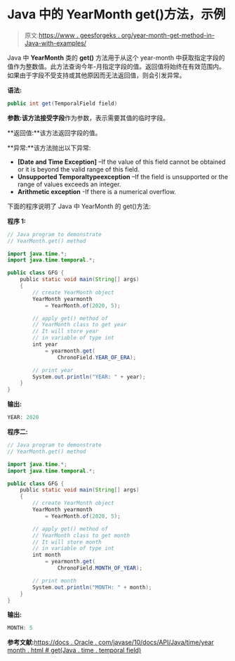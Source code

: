 # Java 中的 YearMonth get()方法，示例

> 原文:[https://www . geesforgeks . org/year-month-get-method-in-Java-with-examples/](https://www.geeksforgeeks.org/yearmonth-get-method-in-java-with-examples/)

Java 中 **YearMonth** 类的 **get()** 方法用于从这个 year-month 中获取指定字段的值作为整数值。此方法查询今年-月指定字段的值。返回值将始终在有效范围内。如果由于字段不受支持或其他原因而无法返回值，则会引发异常。

**语法:**

```java
public int get(TemporalField field)
```

**参数:**该方法接受**字段**作为参数，表示需要其值的临时字段。

**返回值:**该方法返回字段的值。

**异常:**该方法抛出以下异常:

*   **[Date and Time Exception]** –If the value of this field cannot be obtained or it is beyond the valid range of this field.
*   **Unsupported Temporaltypeexception** –If the field is unsupported or the range of values exceeds an integer.
*   **Arithmetic exception** -If there is a numerical overflow.

下面的程序说明了 Java 中 YearMonth 的 get()方法:

**程序 1:**

```java
// Java program to demonstrate
// YearMonth.get() method

import java.time.*;
import java.time.temporal.*;

public class GFG {
    public static void main(String[] args)
    {
        // create YearMonth object
        YearMonth yearmonth
            = YearMonth.of(2020, 5);

        // apply get() method of
        // YearMonth class to get year
        // It will store year
        // in variable of type int
        int year
            = yearmonth.get(
                ChronoField.YEAR_OF_ERA);

        // print year
        System.out.println("YEAR: " + year);
    }
}
```

**输出:**

```java
YEAR: 2020

```

**程序二:**

```java
// Java program to demonstrate
// YearMonth.get() method

import java.time.*;
import java.time.temporal.*;

public class GFG {
    public static void main(String[] args)
    {
        // create YearMonth object
        YearMonth yearmonth
            = YearMonth.of(2020, 5);

        // apply get() method of
        // YearMonth class to get month
        // It will store month
        // in variable of type int
        int month
            = yearmonth.get(
                ChronoField.MONTH_OF_YEAR);

        // print month
        System.out.println("MONTH: " + month);
    }
}
```

**输出:**

```java
MONTH: 5

```

**参考文献:**[https://docs . Oracle . com/javase/10/docs/API/Java/time/year month . html # get(Java . time . temporal field)](https://docs.oracle.com/javase/10/docs/api/java/time/YearMonth.html#get(java.time.temporal.TemporalField))